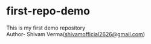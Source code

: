 # first-repo-demo

This is my first demo repository
<br>
Author- Shivam Verma(shivamofficial2626@gmail.com)

